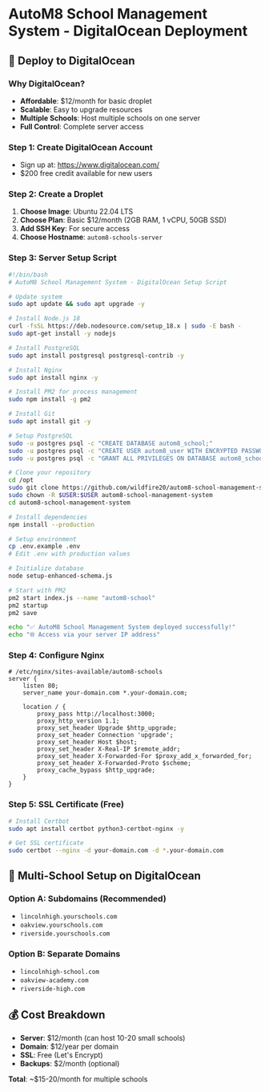 # AutoM8 School Management System - DigitalOcean Deployment

## 🌊 Deploy to DigitalOcean

### Why DigitalOcean?
- **Affordable**: $12/month for basic droplet
- **Scalable**: Easy to upgrade resources
- **Multiple Schools**: Host multiple schools on one server
- **Full Control**: Complete server access

### Step 1: Create DigitalOcean Account
- Sign up at: https://www.digitalocean.com/
- $200 free credit available for new users

### Step 2: Create a Droplet
1. **Choose Image**: Ubuntu 22.04 LTS
2. **Choose Plan**: Basic $12/month (2GB RAM, 1 vCPU, 50GB SSD)
3. **Add SSH Key**: For secure access
4. **Choose Hostname**: `autom8-schools-server`

### Step 3: Server Setup Script

```bash
#!/bin/bash
# AutoM8 School Management System - DigitalOcean Setup Script

# Update system
sudo apt update && sudo apt upgrade -y

# Install Node.js 18
curl -fsSL https://deb.nodesource.com/setup_18.x | sudo -E bash -
sudo apt-get install -y nodejs

# Install PostgreSQL
sudo apt install postgresql postgresql-contrib -y

# Install Nginx
sudo apt install nginx -y

# Install PM2 for process management
sudo npm install -g pm2

# Install Git
sudo apt install git -y

# Setup PostgreSQL
sudo -u postgres psql -c "CREATE DATABASE autom8_school;"
sudo -u postgres psql -c "CREATE USER autom8_user WITH ENCRYPTED PASSWORD 'your_secure_password';"
sudo -u postgres psql -c "GRANT ALL PRIVILEGES ON DATABASE autom8_school TO autom8_user;"

# Clone your repository
cd /opt
sudo git clone https://github.com/wildfire20/autom8-school-management-system.git
sudo chown -R $USER:$USER autom8-school-management-system
cd autom8-school-management-system

# Install dependencies
npm install --production

# Setup environment
cp .env.example .env
# Edit .env with production values

# Initialize database
node setup-enhanced-schema.js

# Start with PM2
pm2 start index.js --name "autom8-school"
pm2 startup
pm2 save

echo "✅ AutoM8 School Management System deployed successfully!"
echo "🌐 Access via your server IP address"
```

### Step 4: Configure Nginx

```nginx
# /etc/nginx/sites-available/autom8-schools
server {
    listen 80;
    server_name your-domain.com *.your-domain.com;

    location / {
        proxy_pass http://localhost:3000;
        proxy_http_version 1.1;
        proxy_set_header Upgrade $http_upgrade;
        proxy_set_header Connection 'upgrade';
        proxy_set_header Host $host;
        proxy_set_header X-Real-IP $remote_addr;
        proxy_set_header X-Forwarded-For $proxy_add_x_forwarded_for;
        proxy_set_header X-Forwarded-Proto $scheme;
        proxy_cache_bypass $http_upgrade;
    }
}
```

### Step 5: SSL Certificate (Free)
```bash
# Install Certbot
sudo apt install certbot python3-certbot-nginx -y

# Get SSL certificate
sudo certbot --nginx -d your-domain.com -d *.your-domain.com
```

## 🏫 Multi-School Setup on DigitalOcean

### Option A: Subdomains (Recommended)
- `lincolnhigh.yourschools.com`
- `oakview.yourschools.com`
- `riverside.yourschools.com`

### Option B: Separate Domains
- `lincolnhigh-school.com`
- `oakview-academy.com`
- `riverside-high.com`

## 💰 Cost Breakdown
- **Server**: $12/month (can host 10-20 small schools)
- **Domain**: $12/year per domain
- **SSL**: Free (Let's Encrypt)
- **Backups**: $2/month (optional)

**Total**: ~$15-20/month for multiple schools
